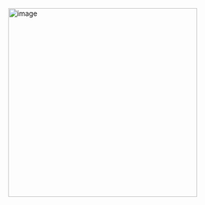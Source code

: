 <img width="380" alt="image" src="https://github.com/user-attachments/assets/64d7814d-5b80-492d-9035-f5d7c6e667ae" />

